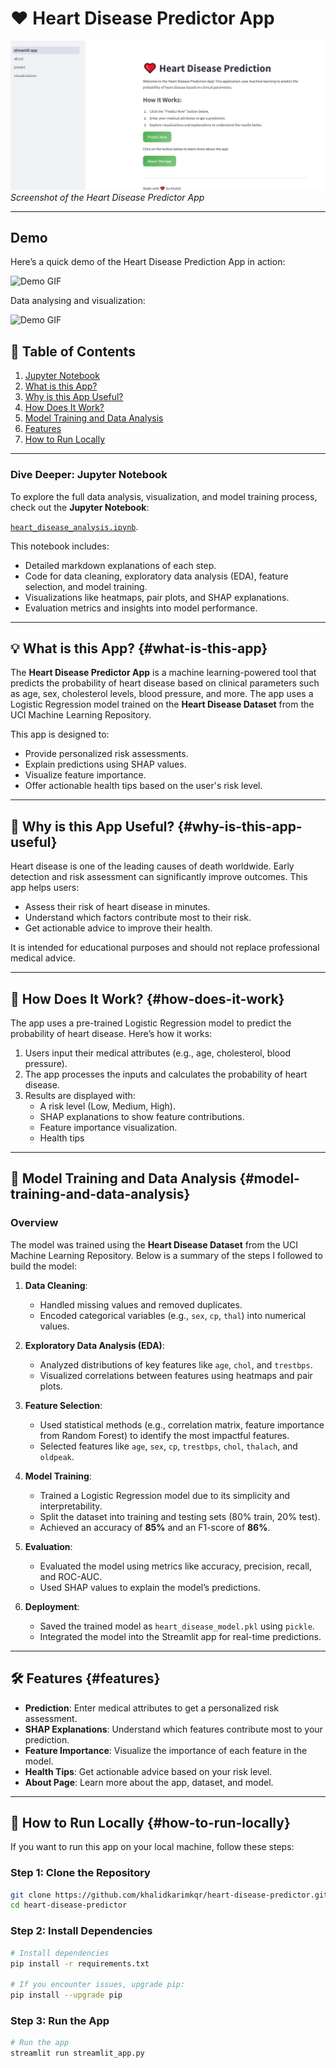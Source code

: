 # ❤️ Heart Disease Predictor App

![Streamlit App](https://github.com/khalidkarimkqr/heart-disease-predictor/blob/main/images/app_screenshot.png)  
*Screenshot of the Heart Disease Predictor App*

---

## Demo

Here’s a quick demo of the Heart Disease Prediction App in action:

![Demo GIF](gifs/walkthrough_project.gif)

Data analysing and visualization:

![Demo GIF](gifs/data.gif)

## 📌 Table of Contents
1. [Jupyter Notebook](#jupyter-notebook)
2. [What is this App?](#what-is-this-app)
3. [Why is this App Useful?](#why-is-this-app-useful)
4. [How Does It Work?](#how-does-it-work)
5. [Model Training and Data Analysis](#model-training-and-data-analysis)
6. [Features](#features)
7. [How to Run Locally](#how-to-run-locally)


---
### Dive Deeper: Jupyter Notebook <a id="jupyter-notebook"></a>
To explore the full data analysis, visualization, and model training process, check out the **Jupyter Notebook**:

[`heart_disease_analysis.ipynb`](https://github.com/khalidkarimkqr/heart-disease-predictor/blob/main/end-to-end-heart-disease-classification.ipynb).

This notebook includes:
- Detailed markdown explanations of each step.
- Code for data cleaning, exploratory data analysis (EDA), feature selection, and model training.
- Visualizations like heatmaps, pair plots, and SHAP explanations.
- Evaluation metrics and insights into model performance.
---

## 💡 What is this App? {#what-is-this-app}

The **Heart Disease Predictor App** is a machine learning-powered tool that predicts the probability of heart disease based on clinical parameters such as age, sex, cholesterol levels, blood pressure, and more. The app uses a Logistic Regression model trained on the **Heart Disease Dataset** from the UCI Machine Learning Repository.

This app is designed to:
- Provide personalized risk assessments.
- Explain predictions using SHAP values.
- Visualize feature importance.
- Offer actionable health tips based on the user's risk level.

---

## 🌟 Why is this App Useful? {#why-is-this-app-useful}

Heart disease is one of the leading causes of death worldwide. Early detection and risk assessment can significantly improve outcomes. This app helps users:
- Assess their risk of heart disease in minutes.
- Understand which factors contribute most to their risk.
- Get actionable advice to improve their health.

It is intended for educational purposes and should not replace professional medical advice.

---

## 🔧 How Does It Work? {#how-does-it-work}

The app uses a pre-trained Logistic Regression model to predict the probability of heart disease. Here’s how it works:
1. Users input their medical attributes (e.g., age, cholesterol, blood pressure).
2. The app processes the inputs and calculates the probability of heart disease.
3. Results are displayed with:
   - A risk level (Low, Medium, High).
   - SHAP explanations to show feature contributions.
   - Feature importance visualization.
   - Health tips

---

## 🧠 Model Training and Data Analysis {#model-training-and-data-analysis}

### Overview
The model was trained using the **Heart Disease Dataset** from the UCI Machine Learning Repository. Below is a summary of the steps I followed to build the model:

1. **Data Cleaning**:
   - Handled missing values and removed duplicates.
   - Encoded categorical variables (e.g., `sex`, `cp`, `thal`) into numerical values.

2. **Exploratory Data Analysis (EDA)**:
   - Analyzed distributions of key features like `age`, `chol`, and `trestbps`.
   - Visualized correlations between features using heatmaps and pair plots.

3. **Feature Selection**:
   - Used statistical methods (e.g., correlation matrix, feature importance from Random Forest) to identify the most impactful features.
   - Selected features like `age`, `sex`, `cp`, `trestbps`, `chol`, `thalach`, and `oldpeak`.

4. **Model Training**:
   - Trained a Logistic Regression model due to its simplicity and interpretability.
   - Split the dataset into training and testing sets (80% train, 20% test).
   - Achieved an accuracy of **85%** and an F1-score of **86%**.

5. **Evaluation**:
   - Evaluated the model using metrics like accuracy, precision, recall, and ROC-AUC.
   - Used SHAP values to explain the model’s predictions.

6. **Deployment**:
   - Saved the trained model as `heart_disease_model.pkl` using `pickle`.
   - Integrated the model into the Streamlit app for real-time predictions.


---


## 🛠 Features {#features}

- **Prediction**: Enter medical attributes to get a personalized risk assessment.
- **SHAP Explanations**: Understand which features contribute most to your prediction.
- **Feature Importance**: Visualize the importance of each feature in the model.
- **Health Tips**: Get actionable advice based on your risk level.
- **About Page**: Learn more about the app, dataset, and model.

---

## 🚀 How to Run Locally {#how-to-run-locally}

If you want to run this app on your local machine, follow these steps:


### Step 1: Clone the Repository

```bash
git clone https://github.com/khalidkarimkqr/heart-disease-predictor.git
cd heart-disease-predictor
```

### Step 2: Install Dependencies

```bash
# Install dependencies
pip install -r requirements.txt

# If you encounter issues, upgrade pip:
pip install --upgrade pip
```

### Step 3: Run the App
```bash
# Run the app
streamlit run streamlit_app.py
```

